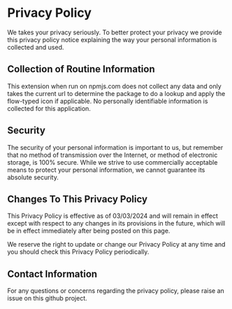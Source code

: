 # Privacy Policy

We takes your privacy seriously. To better protect your privacy we provide this privacy policy notice explaining the way your personal information is collected and used.

## Collection of Routine Information

This extension when run on npmjs.com does not collect any data and only takes the current url to determine the package to do a lookup and apply the flow-typed icon if applicable. No personally identifiable information is collected for this application.

## Security

The security of your personal information is important to us, but remember that no method of transmission over the Internet, or method of electronic storage, is 100% secure. While we strive to use commercially acceptable means to protect your personal information, we cannot guarantee its absolute security.

## Changes To This Privacy Policy

This Privacy Policy is effective as of 03/03/2024 and will remain in effect except with respect to any changes in its provisions in the future, which will be in effect immediately after being posted on this page.

We reserve the right to update or change our Privacy Policy at any time and you should check this Privacy Policy periodically.

## Contact Information

For any questions or concerns regarding the privacy policy, please raise an issue on this github project.
